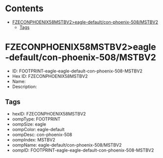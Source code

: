 



Contents
========

* [FZECONPHOENIX58MSTBV2>eagle-default/con-phoenix-508/MSTBV2](#fzeconphoenix58mstbv2eagle-defaultcon-phoenix-508mstbv2)
	* [Tags](#tags)

# FZECONPHOENIX58MSTBV2>eagle-default/con-phoenix-508/MSTBV2

- ID: FOOTPRINT-eagle-eagle-default-con-phoenix-508-MSTBV2
- Hex ID: FZECONPHOENIX58MSTBV2
- Name: 
- Description: 

## Tags

- hexID: FZECONPHOENIX58MSTBV2
- oompType: FOOTPRINT
- oompSize: eagle
- oompColor: eagle-default
- oompDesc: con-phoenix-508
- oompIndex: MSTBV2
- oompName: eagle-default/con-phoenix-508/MSTBV2
- oompID: FOOTPRINT-eagle-eagle-default-con-phoenix-508-MSTBV2
